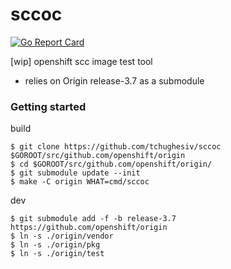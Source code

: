 # sccoc

[![Go Report Card](https://goreportcard.com/badge/github.com/tchughesiv/sccoc)](https://goreportcard.com/report/github.com/tchughesiv/sccoc)

[wip] openshift scc image test tool

 - relies on Origin release-3.7 as a submodule

### Getting started

build
```shell
$ git clone https://github.com/tchughesiv/sccoc $GOROOT/src/github.com/openshift/origin
$ cd $GOROOT/src/github.com/openshift/origin/
$ git submodule update --init
$ make -C origin WHAT=cmd/sccoc
```

dev
```shell
$ git submodule add -f -b release-3.7 https://github.com/openshift/origin
$ ln -s ./origin/vendor
$ ln -s ./origin/pkg
$ ln -s ./origin/test
```
